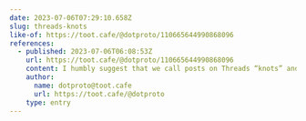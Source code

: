 ```yaml
---
date: 2023-07-06T07:29:10.658Z
slug: threads-knots
like-of: https://toot.cafe/@dotproto/110665644990868096
references:
  - published: 2023-07-06T06:08:53Z
    url: https://toot.cafe/@dotproto/110665644990868096
    content: I humbly suggest that we call posts on Threads “knots” and the act of posting “knotting”
    author:
      name: dotproto@toot.cafe
      url: https://toot.cafe/@dotproto
    type: entry
---
```


